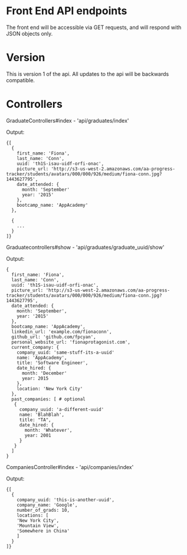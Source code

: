 # Front End API endpoints

The front end will be accessible via GET requests, and will respond with JSON objects only.

# Version

This is version 1 of the api. All updates to the api will be backwards compatible.

# Controllers

GraduateControllers#index - 'api/graduates/index'

Output:
```
{[
  {
    first_name: 'Fiona',
    last_name: 'Conn',
    uuid: 'th1S-isau-uidf-orfi-onac',
    picture_url: 'http://s3-us-west-2.amazonaws.com/aa-progress-tracker/students/avatars/000/000/926/medium/fiona-conn.jpg?1443627795',
    date_attended: {
      month: 'September'
      year: '2015'
    },
    bootcamp_name: 'AppAcademy'
  },

  {
    ...
  }
]}

```

Graduatecontrollers#show - 'api/graduates/graduate_uuid/show'

Output:
```
{
  first_name: 'Fiona',
  last_name: 'Conn',
  uuid: 'th1S-isau-uidf-orfi-onac',
  picture_url: 'http://s3-us-west-2.amazonaws.com/aa-progress-tracker/students/avatars/000/000/926/medium/fiona-conn.jpg?1443627795',
  date_attended: {
    month: 'September',
    year: '2015'
  },
  bootcamp_name: 'AppAcademy',
  linkedin_url: 'example.com/fionaconn',
  github_url: 'github.com/fpcyan',
  personal_website_url: 'fionaprotagonist.com',
  current_company: {
    company_uuid: 'same-stuff-its-a-uuid'
    name: 'AppAcademy',
    title: 'Software Engineer',
    date_hired: {
      month: 'December'
      year: 2015
    },
    location: 'New York City'
  },
  past_companies: [ # optional
   {
     company_uuid: 'a-different-uuid'
     name: 'BlahBlah',
     title: "TA",
     date_hired: {
       month: 'Whatever',
       year: 2001
     }
   }
  ]
}
```

CompaniesController#index - 'api/companies/index'

Output:
```
{[
  {
    company_uuid: 'this-is-another-uuid',
    company_name: 'Google',
    number_of_grads: 10,
    locations: [
    'New York City',
    'Mountain View',
    'Somewhere in China'
    ]
  }
]}
```
